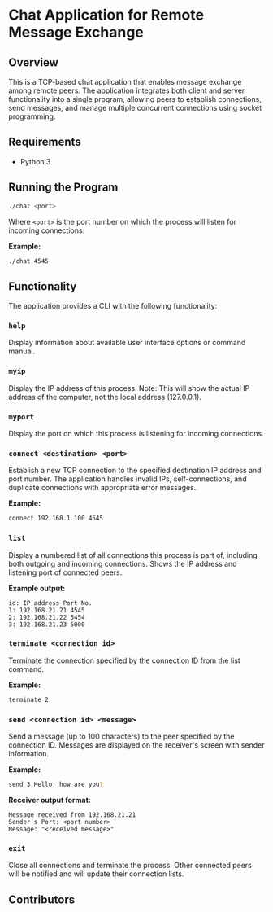 # Chat Application for Remote Message Exchange

## Overview

This is a TCP-based chat application that enables message exchange among remote peers. The application integrates both client and server functionality into a single program, allowing peers to establish connections, send messages, and manage multiple concurrent connections using socket programming.

## Requirements

- Python 3

## Running the Program

```bash
./chat <port>
```

Where `<port>` is the port number on which the process will listen for incoming connections.

**Example:**

```bash
./chat 4545
```

## Functionality

The application provides a CLI with the following functionality:

### `help`

Display information about available user interface options or command manual.

### `myip`

Display the IP address of this process. Note: This will show the actual IP address of the computer, not the local address (127.0.0.1).

### `myport`

Display the port on which this process is listening for incoming connections.

### `connect <destination> <port>`

Establish a new TCP connection to the specified destination IP address and port number. The application handles invalid IPs, self-connections, and duplicate connections with appropriate error messages.

**Example:**

```bash
connect 192.168.1.100 4545
```

### `list`

Display a numbered list of all connections this process is part of, including both outgoing and incoming connections. Shows the IP address and listening port of connected peers.

**Example output:**

```
id: IP address Port No.
1: 192.168.21.21 4545
2: 192.168.21.22 5454
3: 192.168.21.23 5000
```

### `terminate <connection id>`

Terminate the connection specified by the connection ID from the list command.

**Example:**

```bash
terminate 2
```

### `send <connection id> <message>`

Send a message (up to 100 characters) to the peer specified by the connection ID. Messages are displayed on the receiver's screen with sender information.

**Example:**

```bash
send 3 Hello, how are you?
```

**Receiver output format:**

```
Message received from 192.168.21.21
Sender's Port: <port number>
Message: "<received message>"
```

### `exit`

Close all connections and terminate the process. Other connected peers will be notified and will update their connection lists.

## Contributors

<!-- Add your name and contribution details here -->
